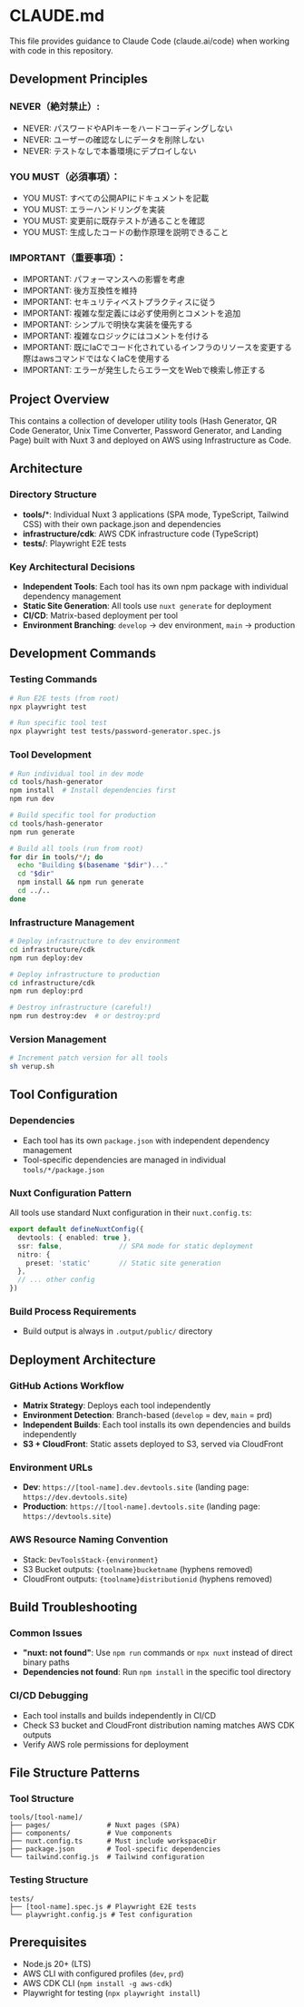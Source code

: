 # CLAUDE.md

This file provides guidance to Claude Code (claude.ai/code) when working with code in this repository.

## Development Principles

### NEVER（絶対禁止）:
- NEVER: パスワードやAPIキーをハードコーディングしない
- NEVER: ユーザーの確認なしにデータを削除しない
- NEVER: テストなしで本番環境にデプロイしない

### YOU MUST（必須事項）：
- YOU MUST: すべての公開APIにドキュメントを記載
- YOU MUST: エラーハンドリングを実装
- YOU MUST: 変更前に既存テストが通ることを確認
- YOU MUST: 生成したコードの動作原理を説明できること

### IMPORTANT（重要事項）：
- IMPORTANT: パフォーマンスへの影響を考慮
- IMPORTANT: 後方互換性を維持
- IMPORTANT: セキュリティベストプラクティスに従う
- IMPORTANT: 複雑な型定義には必ず使用例とコメントを追加
- IMPORTANT: シンプルで明快な実装を優先する
- IMPORTANT: 複雑なロジックにはコメントを付ける
- IMPORTANT: 既にIaCでコード化されているインフラのリソースを変更する際はawsコマンドではなくIaCを使用する
- IMPORTANT: エラーが発生したらエラー文をWebで検索し修正する

## Project Overview

This contains a collection of developer utility tools (Hash Generator, QR Code Generator, Unix Time Converter, Password Generator, and Landing Page) built with Nuxt 3 and deployed on AWS using Infrastructure as Code.

## Architecture

### Directory Structure
- **tools/***: Individual Nuxt 3 applications (SPA mode, TypeScript, Tailwind CSS) with their own package.json and dependencies
- **infrastructure/cdk**: AWS CDK infrastructure code (TypeScript)
- **tests/**: Playwright E2E tests

### Key Architectural Decisions
- **Independent Tools**: Each tool has its own npm package with individual dependency management
- **Static Site Generation**: All tools use `nuxt generate` for deployment
- **CI/CD**: Matrix-based deployment per tool
- **Environment Branching**: `develop` → dev environment, `main` → production

## Development Commands

### Testing Commands
```bash
# Run E2E tests (from root)
npx playwright test

# Run specific tool test
npx playwright test tests/password-generator.spec.js
```

### Tool Development
```bash
# Run individual tool in dev mode
cd tools/hash-generator
npm install  # Install dependencies first
npm run dev

# Build specific tool for production
cd tools/hash-generator
npm run generate

# Build all tools (run from root)
for dir in tools/*/; do
  echo "Building $(basename "$dir")..."
  cd "$dir"
  npm install && npm run generate
  cd ../..
done
```

### Infrastructure Management
```bash
# Deploy infrastructure to dev environment
cd infrastructure/cdk
npm run deploy:dev

# Deploy infrastructure to production
cd infrastructure/cdk  
npm run deploy:prd

# Destroy infrastructure (careful!)
npm run destroy:dev  # or destroy:prd
```

### Version Management
```bash
# Increment patch version for all tools
sh verup.sh
```

## Tool Configuration

### Dependencies
- Each tool has its own `package.json` with independent dependency management
- Tool-specific dependencies are managed in individual `tools/*/package.json`

### Nuxt Configuration Pattern
All tools use standard Nuxt configuration in their `nuxt.config.ts`:
```typescript
export default defineNuxtConfig({
  devtools: { enabled: true },
  ssr: false,              // SPA mode for static deployment
  nitro: {
    preset: 'static'       // Static site generation
  },
  // ... other config
})
```

### Build Process Requirements
- Build output is always in `.output/public/` directory

## Deployment Architecture

### GitHub Actions Workflow
- **Matrix Strategy**: Deploys each tool independently
- **Environment Detection**: Branch-based (`develop` = dev, `main` = prd)
- **Independent Builds**: Each tool installs its own dependencies and builds independently
- **S3 + CloudFront**: Static assets deployed to S3, served via CloudFront

### Environment URLs
- **Dev**: `https://[tool-name].dev.devtools.site` (landing page: `https://dev.devtools.site`)
- **Production**: `https://[tool-name].devtools.site` (landing page: `https://devtools.site`)

### AWS Resource Naming Convention
- Stack: `DevToolsStack-{environment}`
- S3 Bucket outputs: `{toolname}bucketname` (hyphens removed)
- CloudFront outputs: `{toolname}distributionid` (hyphens removed)

## Build Troubleshooting

### Common Issues
- **"nuxt: not found"**: Use `npm run` commands or `npx nuxt` instead of direct binary paths
- **Dependencies not found**: Run `npm install` in the specific tool directory

### CI/CD Debugging
- Each tool installs and builds independently in CI/CD
- Check S3 bucket and CloudFront distribution naming matches AWS CDK outputs
- Verify AWS role permissions for deployment

## File Structure Patterns

### Tool Structure
```
tools/[tool-name]/
├── pages/              # Nuxt pages (SPA)
├── components/         # Vue components
├── nuxt.config.ts      # Must include workspaceDir
├── package.json        # Tool-specific dependencies
└── tailwind.config.js  # Tailwind configuration
```

### Testing Structure
```
tests/
├── [tool-name].spec.js # Playwright E2E tests
└── playwright.config.js # Test configuration
```

## Prerequisites

- Node.js 20+ (LTS)
- AWS CLI with configured profiles (`dev`, `prd`)
- AWS CDK CLI (`npm install -g aws-cdk`)
- Playwright for testing (`npx playwright install`)